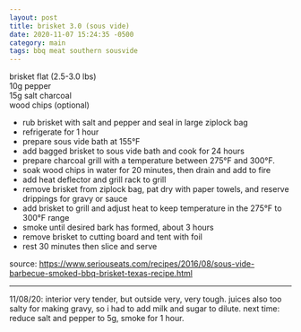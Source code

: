 ```yaml
---
layout: post
title: brisket 3.0 (sous vide)
date: 2020-11-07 15:24:35 -0500
category: main
tags: bbq meat southern sousvide
---
```


brisket flat (2.5-3.0 lbs)  
10g pepper  
15g salt
charcoal  
wood chips (optional)

* rub brisket with salt and pepper and seal in large ziplock bag
* refrigerate for 1 hour
* prepare sous vide bath at 155°F
* add bagged brisket to sous vide bath and cook for 24 hours
* prepare charcoal grill with a temperature between 275°F and 300°F.
* soak wood chips in water for 20 minutes, then drain and add to fire
* add heat deflector and grill rack to grill
* remove brisket from ziplock bag, pat dry with paper towels, and reserve drippings
  for gravy or sauce
* add brisket to grill and adjust heat to keep temperature in the 275°F to 300°F range
* smoke until desired bark has formed, about 3 hours
* remove brisket to cutting board and tent with foil
* rest 30 minutes then slice and serve

source: <https://www.seriouseats.com/recipes/2016/08/sous-vide-barbecue-smoked-bbq-brisket-texas-recipe.html>

---

11/08/20: interior very tender, but outside very, very tough. juices also too salty for making
gravy, so i had to add milk and sugar to dilute. next time: reduce salt and pepper to 5g, smoke for
1 hour.
